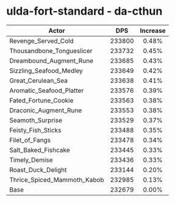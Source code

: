 # ulda-fort-standard - da-cthun
| Actor | DPS | Increase |
|---|:---:|:---:|
|Revenge_Served_Cold|233800|0.48%|
|Thousandbone_Tongueslicer|233732|0.45%|
|Dreambound_Augment_Rune|233685|0.43%|
|Sizzling_Seafood_Medley|233649|0.42%|
|Great_Cerulean_Sea|233638|0.41%|
|Aromatic_Seafood_Platter|233576|0.39%|
|Fated_Fortune_Cookie|233563|0.38%|
|Draconic_Augment_Rune|233553|0.38%|
|Seamoth_Surprise|233529|0.37%|
|Feisty_Fish_Sticks|233488|0.35%|
|Filet_of_Fangs|233478|0.34%|
|Salt_Baked_Fishcake|233445|0.33%|
|Timely_Demise|233436|0.33%|
|Roast_Duck_Delight|233144|0.20%|
|Thrice_Spiced_Mammoth_Kabob|232985|0.13%|
|Base|232679|0.00%|
